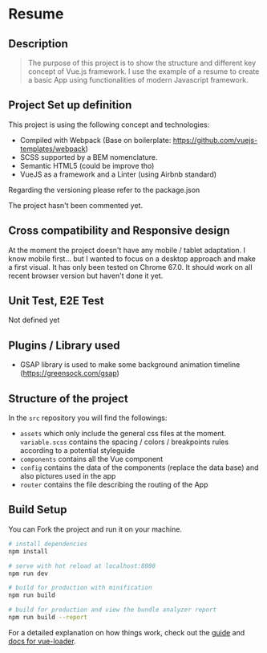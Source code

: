 # Resume

## Description
> The purpose of this project is to show the structure and different key concept of Vue.js framework. I use the example of a resume to create a basic App using functionalities of modern Javascript framework.

## Project Set up definition
This project is using the following concept and technologies:
- Compiled with Webpack (Base on boilerplate: https://github.com/vuejs-templates/webpack)
- SCSS supported by a BEM nomenclature.
- Semantic HTML5 (could be improve tho)
- VueJS as a framework and a Linter (using Airbnb standard)

Regarding the versioning please refer to the package.json

The project hasn't been commented yet.

## Cross compatibility and Responsive design
At the moment the project doesn't have any mobile / tablet adaptation. I know mobile first... but I wanted to focus on a desktop approach and make a first visual.
It has only been tested on Chrome 67.0. It should work on all recent browser version but haven't done it yet.

## Unit Test, E2E Test
Not defined yet

## Plugins / Library used
- GSAP library is used to make some background animation timeline (https://greensock.com/gsap)

## Structure of the project
In the `src` repository you will find the followings:
- `assets` which only include the general css files at the moment. `variable.scss` contains the spacing / colors / breakpoints rules according to a potential styleguide
- `components` contains all the Vue component
- `config` contains the data of the components (replace the data base) and also pictures used in the app
- `router` contains the file describing the routing of the App


## Build Setup

You can Fork the project and run it on your machine.

``` bash
# install dependencies
npm install

# serve with hot reload at localhost:8080
npm run dev

# build for production with minification
npm run build

# build for production and view the bundle analyzer report
npm run build --report
```

For a detailed explanation on how things work, check out the [guide](http://vuejs-templates.github.io/webpack/) and [docs for vue-loader](http://vuejs.github.io/vue-loader).
